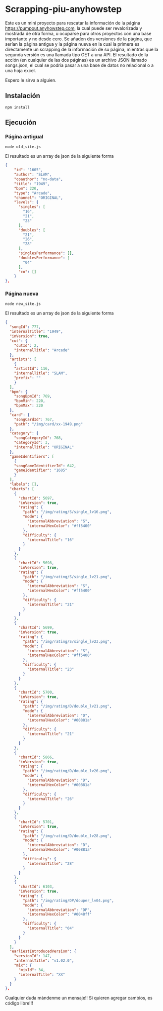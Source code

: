 # Scrapping-piu-anyhowstep
Este es un mini proyecto para rescatar la información de la página https://pumpout.anyhowstep.com, la cual puede ser revalorizada y mostrada de otra forma, u ocuparse para otros proyectos con una base importante y no desde cero.
Se añaden dos versiones de la página, que serían la página antigua y la página nueva en la cual la primera es directamente un scrapping de la información de su página, mientras que la segunda versión es una llamada tipo GET a una API.
El resultado de la acción (en cualquier de las dos páginas) es un archivo JSON llamado songs.json, el cual se podría pasar a una base de datos no relacional o a una hoja excel.

Espero le sirva a alguien.

## Instalación

``npm install``

## Ejecución
### Página antigual
``node old_site.js``


El resultado es un array de json de la siguiente forma 

```json
{
    "id": "1605",
    "author": "SLAM",
    "coauthor": "no-data",
    "title": "1949",
    "bpm": 220,
    "type": "Arcade",
    "channel": "ORIGINAL",
    "levels": {
      "singles": [
        "16",
        "21",
        "23"
      ],
      "doubles": [
        "21",
        "26",
        "28"
      ],
      "singlesPerformance": [],
      "doublesPerformance": [
        "04"
      ],
      "co": []
    }
},
```
### Página nueva
``node new_site.js``

El resultado es un array de json de la siguiente forma 
```json
{
  "songId": 777,
  "internalTitle": "1949",
  "inVersion": true,
  "cut": {
    "cutId": 2,
    "internalTitle": "Arcade"
  },
  "artists": [
    {
    "artistId": 116,
    "internalTitle": "SLAM",
    "prefix": ""
    }
  ],
  "bpm": {
    "songBpmId": 769,
    "bpmMin": 220,
    "bpmMax": 220
  },
  "card": {
    "songCardId": 767,
    "path": "/img/card/xx-1949.png"
  },
  "category": {
    "songCategoryId": 768,
    "categoryId": 3,
    "internalTitle": "ORIGINAL"
  },
  "gameIdentifiers": [
    {
    "songGameIdentifierId": 642,
    "gameIdentifier": "1605"
    }
  ],
  "labels": [],
  "charts": [
    {
      "chartId": 5697,
      "inVersion": true,
      "rating": {
        "path": "/img/rating/S/single_lv16.png",
        "mode": {
          "internalAbbreviation": "S",
          "internalHexColor": "#ff5400"
        },
        "difficulty": {
          "internalTitle": "16"
        }
      }
    },
    {
      "chartId": 5698,
      "inVersion": true,
      "rating": {
        "path": "/img/rating/S/single_lv21.png",
        "mode": {
          "internalAbbreviation": "S",
          "internalHexColor": "#ff5400"
        },
        "difficulty": {
          "internalTitle": "21"
        }
      }
    },
    {
      "chartId": 5699,
      "inVersion": true,
      "rating": {
        "path": "/img/rating/S/single_lv23.png",
        "mode": {
          "internalAbbreviation": "S",
          "internalHexColor": "#ff5400"
        },
        "difficulty": {
          "internalTitle": "23"
        }
      }
    },
    {
      "chartId": 5700,
      "inVersion": true,
      "rating": {
        "path": "/img/rating/D/double_lv21.png",
        "mode": {
          "internalAbbreviation": "D",
          "internalHexColor": "#00881a"
        },
        "difficulty": {
          "internalTitle": "21"
        }
      }
    },
    {
      "chartId": 5866,
      "inVersion": true,
      "rating": {
        "path": "/img/rating/D/double_lv26.png",
        "mode": {
          "internalAbbreviation": "D",
          "internalHexColor": "#00881a"
        },
        "difficulty": {
          "internalTitle": "26"
        }
      }
    },
    {
      "chartId": 5701,
      "inVersion": true,
      "rating": {
        "path": "/img/rating/D/double_lv28.png",
        "mode": {
          "internalAbbreviation": "D",
          "internalHexColor": "#00881a"
        },
        "difficulty": {
          "internalTitle": "28"
        }
      }
    },
    {
      "chartId": 6103,
      "inVersion": true,
      "rating": {
        "path": "/img/rating/DP/douper_lv04.png",
        "mode": {
          "internalAbbreviation": "DP",
          "internalHexColor": "#0048ff"
        },
        "difficulty": {
          "internalTitle": "04"
        }
      }
    }
  ],
  "earliestIntroducedVersion": {
    "versionId": 147,
    "internalTitle": "v1.02.0",
    "mix": {
      "mixId": 34,
      "internalTitle": "XX"
    }
  }
},
```

Cualquier duda mándenme un mensaje!!
Si quieren agregar cambios, es código libre!!!
